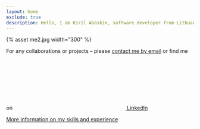 ```yaml
---
layout: home
exclude: true
description: Hello, I am Kiril Abaskin, software developer from Lithuania, Vilnius
---
```


<div class="about">
  <div class="image">
  {% asset me2.jpg width="300" %}
  </div>
</div>

<p>
For any collaborations or projects – please <a href="mailto:kiril.abashkin@gmail.com">contact me by email</a> or find me on
<a href="https://www.linkedin.com/in/kirilab/"><svg class="svg-icon"><use xlink:href="{{ '/assets/minima-social-icons.svg#linkedin' | relative_url }}"></use></svg> <span class="username">LinkedIn</span></a>

</p>

<p>
  <a href="/about">More information on my skills and experience</a>
</p>
